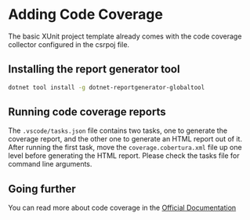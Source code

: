 # Adding Code Coverage

The basic XUnit project template already comes with the code coverage collector configured in the csrpoj file.


## Installing the report generator tool

```bash
dotnet tool install -g dotnet-reportgenerator-globaltool
```

## Running code coverage reports

The `.vscode/tasks.json` file contains two tasks, one to generate the coverage report, and the other one to generate an HTML report out of it.
After running the first task, move the `coverage.cobertura.xml` file up one level before generating the HTML report.
Please check the tasks file for command line arguments.

## Going further

You can read more about code coverage in the [Official Documentation](https://learn.microsoft.com/fr-fr/dotnet/core/testing/unit-testing-code-coverage?tabs=windows)